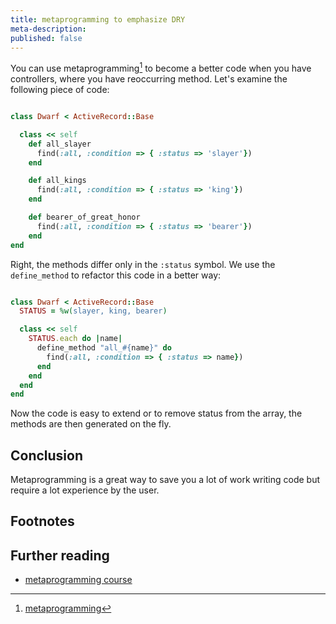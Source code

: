 ```yaml
---
title: metaprogramming to emphasize DRY
meta-description:
published: false
---
```


You can use metaprogramming[^metaprogramming] to become a better code when you have controllers, where you have
reoccurring method. Let's examine the following piece of code:

```ruby

class Dwarf < ActiveRecord::Base

  class << self
    def all_slayer
      find(:all, :condition => { :status => 'slayer'})
    end

    def all_kings
      find(:all, :condition => { :status => 'king'})
    end

    def bearer_of_great_honor
      find(:all, :condition => { :status => 'bearer'})
    end
end

```

Right, the methods differ only in the `:status` symbol. We use the `define_method` to refactor this
code in a better way:


```ruby

class Dwarf < ActiveRecord::Base
  STATUS = %w(slayer, king, bearer)

  class << self
    STATUS.each do |name|
      define_method "all_#{name}" do
        find(:all, :condition => { :status => name})
      end
    end
  end
end
```

Now the code is easy to extend or to remove status from the array, the methods are then generated on
the fly.


## Conclusion

Metaprogramming is a great way to save you a lot of work writing code but require a lot experience
by the user.


## Footnotes

[^metaprogramming]: [metaprogramming](http://en.wikipedia.org/wiki/Metaprogramming "metaprogramming")


## Further reading

* [metaprogramming course](http://ruby-metaprogramming.rubylearning.com/ "metaprogramming course")

